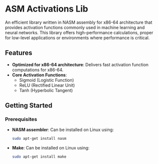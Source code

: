 # ASM Activations Lib

An efficient library written in NASM assembly for x86-64 architecture that provides activation functions commonly used in machine learning and neural networks. This library offers high-performance calculations, proper for low-level applications or environments where performance is critical.

## Features

- **Optimized for x86-64 architecture**: Delivers fast activation function computations for x86-64.
- **Core Activation Functions**:
  - Sigmoid (Logistic Function)
  - ReLU (Rectified Linear Unit)
  - Tanh (Hyperbolic Tangent)

## Getting Started

### Prerequisites

- **NASM assembler**: Can be installed on Linux using:
  ```bash
  sudo apt-get install nasm

- **Make**: Can be installed on Linux using:
  ```bash
  sudo apt-get install make
